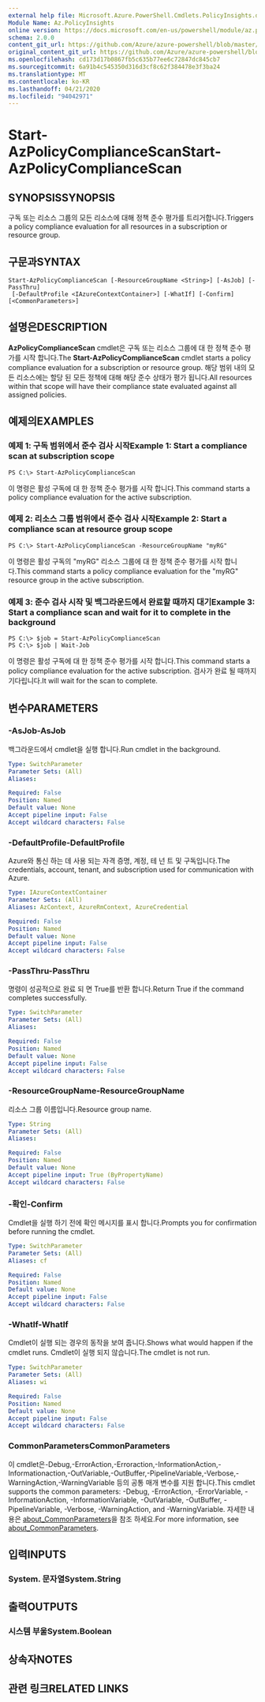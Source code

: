 ```yaml
---
external help file: Microsoft.Azure.PowerShell.Cmdlets.PolicyInsights.dll-Help.xml
Module Name: Az.PolicyInsights
online version: https://docs.microsoft.com/en-us/powershell/module/az.policyinsights/start-azpolicycompliancescan
schema: 2.0.0
content_git_url: https://github.com/Azure/azure-powershell/blob/master/src/PolicyInsights/PolicyInsights/help/Start-AzPolicyComplianceScan.md
original_content_git_url: https://github.com/Azure/azure-powershell/blob/master/src/PolicyInsights/PolicyInsights/help/Start-AzPolicyComplianceScan.md
ms.openlocfilehash: cd173d17b0867fb5c635b77ee6c72847dc845cb7
ms.sourcegitcommit: 6a91b4c545350d316d3cf8c62f384478e3f3ba24
ms.translationtype: MT
ms.contentlocale: ko-KR
ms.lasthandoff: 04/21/2020
ms.locfileid: "94042971"
---
```

# <span data-ttu-id="f2680-101">Start-AzPolicyComplianceScan</span><span class="sxs-lookup"><span data-stu-id="f2680-101">Start-AzPolicyComplianceScan</span></span>

## <span data-ttu-id="f2680-102">SYNOPSIS</span><span class="sxs-lookup"><span data-stu-id="f2680-102">SYNOPSIS</span></span>
<span data-ttu-id="f2680-103">구독 또는 리소스 그룹의 모든 리소스에 대해 정책 준수 평가를 트리거합니다.</span><span class="sxs-lookup"><span data-stu-id="f2680-103">Triggers a policy compliance evaluation for all resources in a subscription or resource group.</span></span>

## <span data-ttu-id="f2680-104">구문과</span><span class="sxs-lookup"><span data-stu-id="f2680-104">SYNTAX</span></span>

```
Start-AzPolicyComplianceScan [-ResourceGroupName <String>] [-AsJob] [-PassThru]
 [-DefaultProfile <IAzureContextContainer>] [-WhatIf] [-Confirm] [<CommonParameters>]
```

## <span data-ttu-id="f2680-105">설명은</span><span class="sxs-lookup"><span data-stu-id="f2680-105">DESCRIPTION</span></span>
<span data-ttu-id="f2680-106">**AzPolicyComplianceScan** cmdlet은 구독 또는 리소스 그룹에 대 한 정책 준수 평가를 시작 합니다.</span><span class="sxs-lookup"><span data-stu-id="f2680-106">The **Start-AzPolicyComplianceScan** cmdlet starts a policy compliance evaluation for a subscription or resource group.</span></span> <span data-ttu-id="f2680-107">해당 범위 내의 모든 리소스에는 할당 된 모든 정책에 대해 해당 준수 상태가 평가 됩니다.</span><span class="sxs-lookup"><span data-stu-id="f2680-107">All resources within that scope will have their compliance state evaluated against all assigned policies.</span></span>

## <span data-ttu-id="f2680-108">예제의</span><span class="sxs-lookup"><span data-stu-id="f2680-108">EXAMPLES</span></span>

### <span data-ttu-id="f2680-109">예제 1: 구독 범위에서 준수 검사 시작</span><span class="sxs-lookup"><span data-stu-id="f2680-109">Example 1: Start a compliance scan at subscription scope</span></span>
```
PS C:\> Start-AzPolicyComplianceScan
```

<span data-ttu-id="f2680-110">이 명령은 활성 구독에 대 한 정책 준수 평가를 시작 합니다.</span><span class="sxs-lookup"><span data-stu-id="f2680-110">This command starts a policy compliance evaluation for the active subscription.</span></span>

### <span data-ttu-id="f2680-111">예제 2: 리소스 그룹 범위에서 준수 검사 시작</span><span class="sxs-lookup"><span data-stu-id="f2680-111">Example 2: Start a compliance scan at resource group scope</span></span>
```
PS C:\> Start-AzPolicyComplianceScan -ResourceGroupName "myRG"
```

<span data-ttu-id="f2680-112">이 명령은 활성 구독의 "myRG" 리소스 그룹에 대 한 정책 준수 평가를 시작 합니다.</span><span class="sxs-lookup"><span data-stu-id="f2680-112">This command starts a policy compliance evaluation for the "myRG" resource group in the active subscription.</span></span>

### <span data-ttu-id="f2680-113">예제 3: 준수 검사 시작 및 백그라운드에서 완료할 때까지 대기</span><span class="sxs-lookup"><span data-stu-id="f2680-113">Example 3: Start a compliance scan and wait for it to complete in the background</span></span>
```
PS C:\> $job = Start-AzPolicyComplianceScan
PS C:\> $job | Wait-Job
```

<span data-ttu-id="f2680-114">이 명령은 활성 구독에 대 한 정책 준수 평가를 시작 합니다.</span><span class="sxs-lookup"><span data-stu-id="f2680-114">This command starts a policy compliance evaluation for the active subscription.</span></span> <span data-ttu-id="f2680-115">검사가 완료 될 때까지 기다립니다.</span><span class="sxs-lookup"><span data-stu-id="f2680-115">It will wait for the scan to complete.</span></span>

## <span data-ttu-id="f2680-116">변수</span><span class="sxs-lookup"><span data-stu-id="f2680-116">PARAMETERS</span></span>

### <span data-ttu-id="f2680-117">-AsJob</span><span class="sxs-lookup"><span data-stu-id="f2680-117">-AsJob</span></span>
<span data-ttu-id="f2680-118">백그라운드에서 cmdlet을 실행 합니다.</span><span class="sxs-lookup"><span data-stu-id="f2680-118">Run cmdlet in the background.</span></span>

```yaml
Type: SwitchParameter
Parameter Sets: (All)
Aliases:

Required: False
Position: Named
Default value: None
Accept pipeline input: False
Accept wildcard characters: False
```

### <span data-ttu-id="f2680-119">-DefaultProfile</span><span class="sxs-lookup"><span data-stu-id="f2680-119">-DefaultProfile</span></span>
<span data-ttu-id="f2680-120">Azure와 통신 하는 데 사용 되는 자격 증명, 계정, 테 넌 트 및 구독입니다.</span><span class="sxs-lookup"><span data-stu-id="f2680-120">The credentials, account, tenant, and subscription used for communication with Azure.</span></span>

```yaml
Type: IAzureContextContainer
Parameter Sets: (All)
Aliases: AzContext, AzureRmContext, AzureCredential

Required: False
Position: Named
Default value: None
Accept pipeline input: False
Accept wildcard characters: False
```

### <span data-ttu-id="f2680-121">-PassThru</span><span class="sxs-lookup"><span data-stu-id="f2680-121">-PassThru</span></span>
<span data-ttu-id="f2680-122">명령이 성공적으로 완료 되 면 True를 반환 합니다.</span><span class="sxs-lookup"><span data-stu-id="f2680-122">Return True if the command completes successfully.</span></span>

```yaml
Type: SwitchParameter
Parameter Sets: (All)
Aliases:

Required: False
Position: Named
Default value: None
Accept pipeline input: False
Accept wildcard characters: False
```

### <span data-ttu-id="f2680-123">-ResourceGroupName</span><span class="sxs-lookup"><span data-stu-id="f2680-123">-ResourceGroupName</span></span>
<span data-ttu-id="f2680-124">리소스 그룹 이름입니다.</span><span class="sxs-lookup"><span data-stu-id="f2680-124">Resource group name.</span></span>

```yaml
Type: String
Parameter Sets: (All)
Aliases:

Required: False
Position: Named
Default value: None
Accept pipeline input: True (ByPropertyName)
Accept wildcard characters: False
```

### <span data-ttu-id="f2680-125">-확인</span><span class="sxs-lookup"><span data-stu-id="f2680-125">-Confirm</span></span>
<span data-ttu-id="f2680-126">Cmdlet을 실행 하기 전에 확인 메시지를 표시 합니다.</span><span class="sxs-lookup"><span data-stu-id="f2680-126">Prompts you for confirmation before running the cmdlet.</span></span>

```yaml
Type: SwitchParameter
Parameter Sets: (All)
Aliases: cf

Required: False
Position: Named
Default value: None
Accept pipeline input: False
Accept wildcard characters: False
```

### <span data-ttu-id="f2680-127">-WhatIf</span><span class="sxs-lookup"><span data-stu-id="f2680-127">-WhatIf</span></span>
<span data-ttu-id="f2680-128">Cmdlet이 실행 되는 경우의 동작을 보여 줍니다.</span><span class="sxs-lookup"><span data-stu-id="f2680-128">Shows what would happen if the cmdlet runs.</span></span>
<span data-ttu-id="f2680-129">Cmdlet이 실행 되지 않습니다.</span><span class="sxs-lookup"><span data-stu-id="f2680-129">The cmdlet is not run.</span></span>

```yaml
Type: SwitchParameter
Parameter Sets: (All)
Aliases: wi

Required: False
Position: Named
Default value: None
Accept pipeline input: False
Accept wildcard characters: False
```

### <span data-ttu-id="f2680-130">CommonParameters</span><span class="sxs-lookup"><span data-stu-id="f2680-130">CommonParameters</span></span>
<span data-ttu-id="f2680-131">이 cmdlet은-Debug,-ErrorAction,-Erroraction,-InformationAction,-Informationaction,-OutVariable,-OutBuffer,-PipelineVariable,-Verbose,-WarningAction,-WarningVariable 등의 공통 매개 변수를 지원 합니다.</span><span class="sxs-lookup"><span data-stu-id="f2680-131">This cmdlet supports the common parameters: -Debug, -ErrorAction, -ErrorVariable, -InformationAction, -InformationVariable, -OutVariable, -OutBuffer, -PipelineVariable, -Verbose, -WarningAction, and -WarningVariable.</span></span> <span data-ttu-id="f2680-132">자세한 내용은 [about_CommonParameters](http://go.microsoft.com/fwlink/?LinkID=113216)을 참조 하세요.</span><span class="sxs-lookup"><span data-stu-id="f2680-132">For more information, see [about_CommonParameters](http://go.microsoft.com/fwlink/?LinkID=113216).</span></span>

## <span data-ttu-id="f2680-133">입력</span><span class="sxs-lookup"><span data-stu-id="f2680-133">INPUTS</span></span>

### <span data-ttu-id="f2680-134">System. 문자열</span><span class="sxs-lookup"><span data-stu-id="f2680-134">System.String</span></span>

## <span data-ttu-id="f2680-135">출력</span><span class="sxs-lookup"><span data-stu-id="f2680-135">OUTPUTS</span></span>

### <span data-ttu-id="f2680-136">시스템 부울</span><span class="sxs-lookup"><span data-stu-id="f2680-136">System.Boolean</span></span>

## <span data-ttu-id="f2680-137">상속자</span><span class="sxs-lookup"><span data-stu-id="f2680-137">NOTES</span></span>

## <span data-ttu-id="f2680-138">관련 링크</span><span class="sxs-lookup"><span data-stu-id="f2680-138">RELATED LINKS</span></span>
